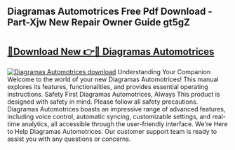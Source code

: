 ## Diagramas Automotrices Free Pdf Download - Part-Xjw New Repair Owner Guide gt5gZ

# <h2><a href="http://dfhlav.blite.top/?on=Diagramas+Automotrices">🔗Download New 👉🔴 Diagramas Automotrices</a></h2>

[![Diagramas Automotrices download](https://i.imgur.com/lujVjoI.png)](http://dfhlav.blite.top/?on=Diagramas+Automotrices)
Understanding Your Companion Welcome to the world of your new Diagramas Automotrices! This manual explores its features, functionalities, and provides essential operating instructions. Safety First Diagramas Automotrices, Always This product is designed with safety in mind. Please follow all safety precautions. Diagramas Automotrices boasts an impressive range of advanced features, including voice control, automatic syncing, customizable settings, and real-time analytics, all accessible through the user-friendly interface. We're Here to Help Diagramas Automotrices. Our customer support team is ready to assist you with any questions or concerns.
